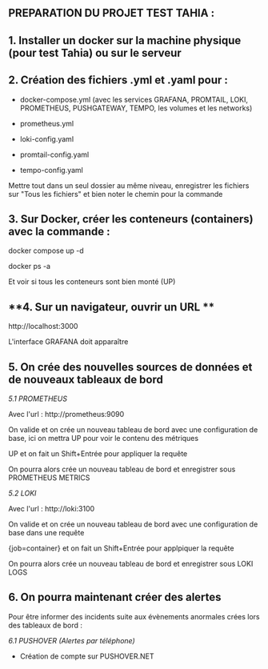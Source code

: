 **PREPARATION DU PROJET TEST TAHIA :**
-
**1. Installer un docker sur la machine physique (pour test Tahia) ou sur le serveur**
-
**2. Création des fichiers .yml et .yaml pour :**
-
- docker-compose.yml (avec les services GRAFANA, PROMTAIL, LOKI, PROMETHEUS, PUSHGATEWAY, TEMPO, les volumes et les networks)

- prometheus.yml

- loki-config.yaml

- promtail-config.yaml

- tempo-config.yaml

Mettre tout dans un seul dossier au même niveau, enregistrer les fichiers sur "Tous les fichiers" et bien noter le chemin pour la commande

**3. Sur Docker, créer les conteneurs (containers) avec la commande :**
-
docker compose up -d 

docker ps -a

Et voir si tous les conteneurs sont bien monté (UP)

**4. Sur un navigateur, ouvrir un URL **
-

http://localhost:3000

L'interface GRAFANA doit apparaître

**5. On crée des nouvelles sources de données et de nouveaux tableaux de bord**
-
*5.1 PROMETHEUS*

Avec l'url : http://prometheus:9090

On valide et on crée un nouveau tableau de bord avec une configuration de base, ici on mettra UP pour voir le contenu des métriques

UP et on fait un Shift+Entrée pour appliquer la requête

On pourra alors crée un nouveau tableau de bord et enregistrer sous PROMETHEUS METRICS

*5.2 LOKI*

Avec l'url : http://loki:3100

On valide et on crée un nouveau tableau de bord avec une configuration de base dans une requête

{job=container} et on fait un Shift+Entrée pour applpiquer la requête

On pourra alors crée un nouveau tableau de bord et enregistrer sous LOKI LOGS

**6. On pourra maintenant créer des alertes**
-
Pour être informer des incidents suite aux évènements anormales crées lors des tableaux de bord :

*6.1 PUSHOVER (Alertes par téléphone)*

- Création de compte sur PUSHOVER.NET





